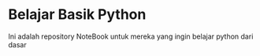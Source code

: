# Belajar Basik Python

Ini adalah repository NoteBook untuk mereka yang ingin belajar python dari dasar
